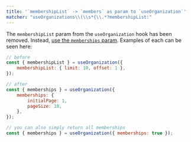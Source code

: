 ```yaml
---
title: '`membershipList` -> `members` as param to `useOrganization`'
matcher: "useOrganizations\\(\\s*{\\.*?membershipList:"
---
```


The `membershipList` param from the `useOrganization` hook has been removed. Instead, [use the `memberships` param](https://clerk.com/docs/references/react/use-organization#parameters). Examples of each can be seen here:

```js
// before
const { membershipList } = useOrganization({
	membershipList: { limit: 10, offset: 1 },
});

// after
const { memberships } = useOrganization({
	memberships: {
		initialPage: 1,
		pageSize: 10,
	},
});

// you can also simply return all memberships
const { memberships } = useOrganization({ memberships: true });
```

